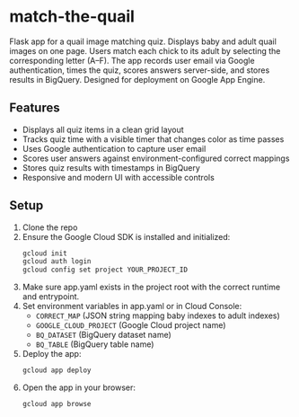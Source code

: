# match-the-quail

Flask app for a quail image matching quiz. Displays baby and adult quail images on one page. Users match each chick to its adult by selecting the corresponding letter (A–F). The app records user email via Google authentication, times the quiz, scores answers server-side, and stores results in BigQuery. Designed for deployment on Google App Engine.

## Features

- Displays all quiz items in a clean grid layout  
- Tracks quiz time with a visible timer that changes color as time passes  
- Uses Google authentication to capture user email  
- Scores user answers against environment-configured correct mappings  
- Stores quiz results with timestamps in BigQuery  
- Responsive and modern UI with accessible controls  

## Setup

1. Clone the repo  
2. Ensure the Google Cloud SDK is installed and initialized:  
   ```bash
   gcloud init
   gcloud auth login
   gcloud config set project YOUR_PROJECT_ID
3. Make sure app.yaml exists in the project root with the correct runtime and entrypoint.
4. Set environment variables in app.yaml or in Cloud Console:
   - `CORRECT_MAP` (JSON string mapping baby indexes to adult indexes)
   - `GOOGLE_CLOUD_PROJECT` (Google Cloud project name)
   - `BQ_DATASET` (BigQuery dataset name)  
   - `BQ_TABLE` (BigQuery table name)  
5. Deploy the app:
   ```bash
   gcloud app deploy
6. Open the app in your browser:
   ```bash
   gcloud app browse
